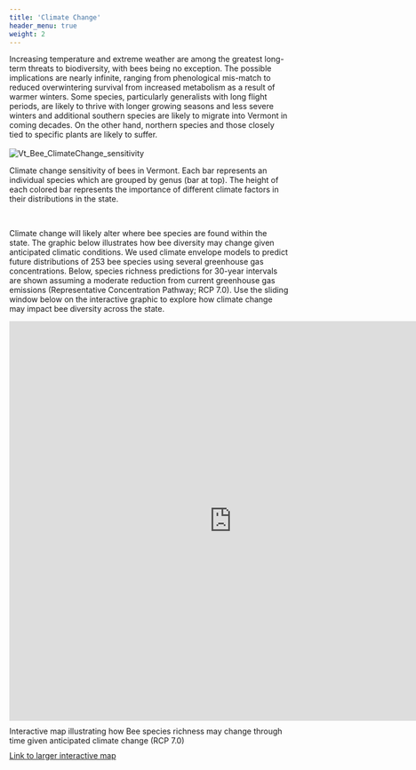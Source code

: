 ```yaml
---
title: 'Climate Change'
header_menu: true
weight: 2
---
```


Increasing temperature and extreme weather are among the greatest long-term threats to biodiversity, with bees being no exception. The possible implications are nearly infinite, ranging from phenological mis-match to reduced overwintering survival from increased metabolism as a result of warmer winters. Some species, particularly generalists with long flight periods, are likely to thrive with longer growing seasons and less severe winters and additional southern species are likely to migrate into Vermont in coming decades. On the other hand, northern species and those closely tied to specific plants are likely to suffer.
<br>
<br>
<img src="https://stateofbees.vtatlasoflife.org/images/Bee_Climate_Sens.png" alt="Vt_Bee_ClimateChange_sensitivity">
<p class="caption">
Climate change sensitivity of bees in Vermont. Each bar represents an individual species which are grouped by genus (bar at top). The height of each colored bar represents the importance of different climate factors in their distributions in the state.</p>
<br>

Climate change will likely alter where bee species are found within the state. The graphic below illustrates how bee diversity may change given anticipated climatic conditions. We used climate envelope models to predict future distributions of 253 bee species using several greenhouse gas concentrations. Below, species richness predictions for 30-year intervals are shown assuming a moderate reduction from current greenhouse gas emissions (Representative Concentration Pathway; RCP 7.0). Use the sliding window below on the interactive graphic to explore how climate change may impact bee diversity across the state.

<div class="container">
<!--  <div class="row" style="justify-content: center;"> -->
  <div class="row justify-content-center">
      <iframe
        style="min-height:720px; max-width:900px; min-width:800px; margin-bottom:10px;"
        src="https://vtatlasoflife.org/SOBees_2022/VT_Bees_Futures.html"
        FrameBorder="0" allowtransparency="true">
      </iframe>
      <div class="caption" style="margin-bottom:10px;">
        Interactive map illustrating how Bee species richness may change through time given anticipated climate change (RCP 7.0)
      </div>
      <a href="https://vtatlasoflife.org/SOBees_2022/VT_Bees_Futures.html" target="blank_">Link to larger interactive map</a>
  </div>
</div>
